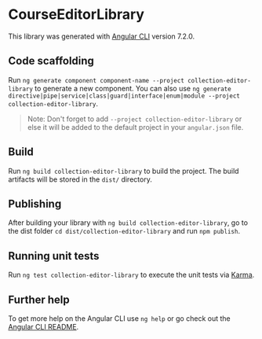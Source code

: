 # CourseEditorLibrary

This library was generated with [Angular CLI](https://github.com/angular/angular-cli) version 7.2.0.

## Code scaffolding

Run `ng generate component component-name --project collection-editor-library` to generate a new component. You can also use `ng generate directive|pipe|service|class|guard|interface|enum|module --project collection-editor-library`.
> Note: Don't forget to add `--project collection-editor-library` or else it will be added to the default project in your `angular.json` file. 

## Build

Run `ng build collection-editor-library` to build the project. The build artifacts will be stored in the `dist/` directory.

## Publishing

After building your library with `ng build collection-editor-library`, go to the dist folder `cd dist/collection-editor-library` and run `npm publish`.

## Running unit tests

Run `ng test collection-editor-library` to execute the unit tests via [Karma](https://karma-runner.github.io).

## Further help

To get more help on the Angular CLI use `ng help` or go check out the [Angular CLI README](https://github.com/angular/angular-cli/blob/master/README.md).
